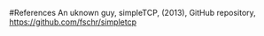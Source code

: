 #References
An uknown guy, simpleTCP, (2013), GitHub repository, https://github.com/fschr/simpletcp
